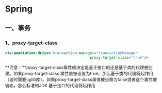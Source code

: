 # Spring

## 一、事务

### 1、proxy-target-class

```xml
<tx:annotation-driven transaction-manager="transactionManager" 
                                       proxy-target-class="true"/>
```

**注意：**proxy-target-class属性值决定是基于接口的还是基于类的代理被创建。如果proxy-target-class 属性值被设置为true，那么基于类的代理将起作用（这时需要cglib库）。如果proxy-target-class属值被设置为false或者这个属性被省略，那么标准的JDK 基于接口的代理将起作用